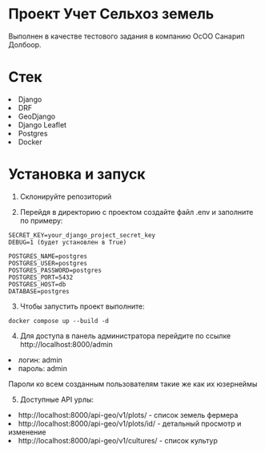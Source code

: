# Проект Учет Сельхоз земель 

Выполнен в качестве тестового задания в компанию ОсОО Санарип Долбоор.

# Стек
<li>Django
<li>DRF
<li>GeoDjango
<li>Django Leaflet
<li>Postgres
<li>Docker


# Установка и запуск
1. Склонируйте репозиторий

2. Перейдя в директорию с проектом создайте файл .env и заполните по примеру:

```
SECRET_KEY=your_django_project_secret_key
DEBUG=1 (будет установлен в True)

POSTGRES_NAME=postgres
POSTGRES_USER=postgres
POSTGRES_PASSWORD=postgres
POSTGRES_PORT=5432
POSTGRES_HOST=db
DATABASE=postgres
```

3. Чтобы запустить проект выполните:

```
docker compose up --build -d
```

4. Для доступа в панель администратора перейдите по ссылке http://localhost:8000/admin
<li>логин: admin 
<li>пароль: admin

Пароли ко всем созданным пользователям такие же как их юзернеймы

5. Доступные API урлы:
<li>http://localhost:8000/api-geo/v1/plots/ - список земель фермера
<li>http://localhost:8000/api-geo/v1/plots/id/ - детальный просмотр и изменение
<li>http://localhost:8000/api-geo/v1/cultures/ - список культур

